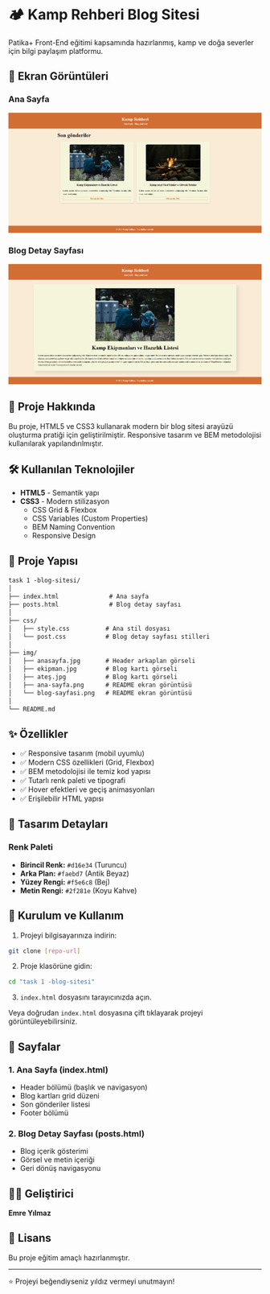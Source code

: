 # 🏕️ Kamp Rehberi Blog Sitesi

Patika+ Front-End eğitimi kapsamında hazırlanmış, kamp ve doğa severler için bilgi paylaşım platformu.

## 📸 Ekran Görüntüleri

### Ana Sayfa
![Ana Sayfa](./img/Ekran%20görüntüsü%202025-10-15%20205535.png)

### Blog Detay Sayfası
![Blog Sayfası](./img/bloggörüntüsü.png)

## 🚀 Proje Hakkında

Bu proje, HTML5 ve CSS3 kullanarak modern bir blog sitesi arayüzü oluşturma pratiği için geliştirilmiştir. Responsive tasarım ve BEM metodolojisi kullanılarak yapılandırılmıştır.

## 🛠️ Kullanılan Teknolojiler

- **HTML5** - Semantik yapı
- **CSS3** - Modern stilizasyon
  - CSS Grid & Flexbox
  - CSS Variables (Custom Properties)
  - BEM Naming Convention
  - Responsive Design

## 📁 Proje Yapısı

```
task 1 -blog-sitesi/
│
├── index.html              # Ana sayfa
├── posts.html              # Blog detay sayfası
│
├── css/
│   ├── style.css          # Ana stil dosyası
│   └── post.css           # Blog detay sayfası stilleri
│
├── img/
│   ├── anasayfa.jpg       # Header arkaplan görseli
│   ├── ekipman.jpg        # Blog kartı görseli
│   ├── ateş.jpg           # Blog kartı görseli
│   ├── ana-sayfa.png      # README ekran görüntüsü
│   └── blog-sayfasi.png   # README ekran görüntüsü
│
└── README.md
```

## ✨ Özellikler

- ✅ Responsive tasarım (mobil uyumlu)
- ✅ Modern CSS özellikleri (Grid, Flexbox)
- ✅ BEM metodolojisi ile temiz kod yapısı
- ✅ Tutarlı renk paleti ve tipografi
- ✅ Hover efektleri ve geçiş animasyonları
- ✅ Erişilebilir HTML yapısı

## 🎨 Tasarım Detayları

### Renk Paleti
- **Birincil Renk:** `#d16e34` (Turuncu)
- **Arka Plan:** `#faebd7` (Antik Beyaz)
- **Yüzey Rengi:** `#f5e6c8` (Bej)
- **Metin Rengi:** `#2f281e` (Koyu Kahve)


## 🚦 Kurulum ve Kullanım

1. Projeyi bilgisayarınıza indirin:
```bash
git clone [repo-url]
```

2. Proje klasörüne gidin:
```bash
cd "task 1 -blog-sitesi"
```

3. `index.html` dosyasını tarayıcınızda açın.

Veya doğrudan `index.html` dosyasına çift tıklayarak projeyi görüntüleyebilirsiniz.

## 📄 Sayfalar

### 1. Ana Sayfa (index.html)
- Header bölümü (başlık ve navigasyon)
- Blog kartları grid düzeni
- Son gönderiler listesi
- Footer bölümü

### 2. Blog Detay Sayfası (posts.html)
- Blog içerik gösterimi
- Görsel ve metin içeriği
- Geri dönüş navigasyonu

## 👨‍💻 Geliştirici

**Emre Yılmaz**

## 📝 Lisans

Bu proje eğitim amaçlı hazırlanmıştır.

---

⭐ Projeyi beğendiyseniz yıldız vermeyi unutmayın!
